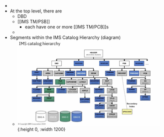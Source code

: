 -
- At the top level, there are
	- DBD
	- [[IMS TM/PSB]]
		- each have one or more [[IMS TM/PCB]]s
	-
- Segments within the IMS Catalog Hierarchy (diagram)
	- ![image.png](../assets/image_1753372049970_0.png){:height 0, :width 1200}